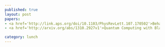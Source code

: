 ```yaml
---
published: true
layout: post
papers:
- <a href='http://link.aps.org/doi/10.1103/PhysRevLett.107.170502'>Behavior of Quantum Correlations under Local Noise, Streltsov2011</a>
- <a href='http://arxiv.org/abs/1310.2927v1'>Quantum Computing with Black-box Subroutines, Thompson2013</a>

category: lunch
---
```

